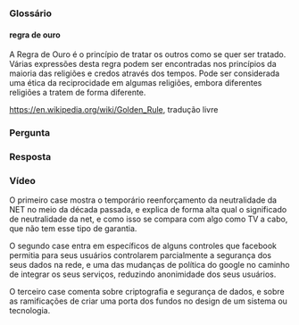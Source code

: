 ### Glossário
#### regra de ouro
A Regra de Ouro é o princípio de tratar os outros como se quer ser tratado. Várias expressões desta regra podem ser encontradas nos princípios da maioria das religiões e credos através dos tempos. Pode ser considerada uma ética da reciprocidade em algumas religiões, embora diferentes religiões a tratem de forma diferente.  

https://en.wikipedia.org/wiki/Golden_Rule, tradução livre
### Pergunta
### Resposta
### Vídeo
O primeiro case mostra o temporário reenforçamento da neutralidade da NET no meio da década passada, e explica de forma alta qual o significado de neutralidade da net, e como isso se compara com algo como TV a cabo, que não tem esse tipo de garantia.

O segundo case entra em específicos de alguns controles que facebook permitia para seus usuários controlarem parcialmente a segurança dos seus dados na rede, e uma das mudanças de política do google no caminho de integrar os seus serviços, reduzindo anonimidade dos seus usuários.

O terceiro case comenta sobre criptografia e segurança de dados, e sobre as ramificações de criar uma porta dos fundos no design de um sistema ou tecnologia.